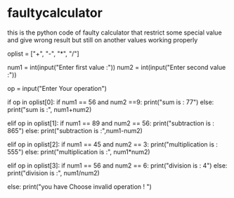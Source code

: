 # faultycalculator
this is the python code of faulty calculator that restrict some special value and give wrong result but still on another values working properly 

oplist = ["+", "-", "*", "/"]

num1 = int(input("Enter first value :"))
num2 = int(input("Enter second value :"))


op = input("Enter Your operation")

if op in oplist[0]:
    if num1 == 56 and num2 ==9:
        print("sum is : 77")
    else:
        print("sum is :", num1+num2)

elif op in oplist[1]:
    if num1 == 89 and num2 == 56:
        print("subtraction is : 865")
    else:
        print("subtraction is :",num1-num2) 

elif op in oplist[2]:
    if num1 == 45 and num2 == 3:
        print("multiplication is : 555")
    else:
        print("multiplication is :", num1*num2)


elif op in oplist[3]:
    if num1 == 56 and num2 == 6:
        print("division is : 4")
    else:
        print("division is :", num1/num2)

else:
    print("you have Choose invalid operation ! ")
